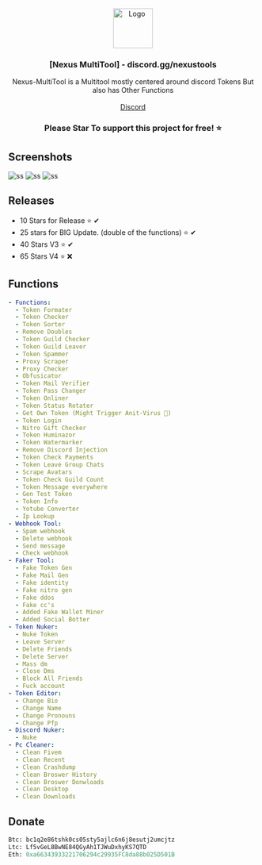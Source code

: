 <br/>
<p align="center">
  <a href="https://github.com/VatosV2/Nexus-MultiTool">
    <img src="https://cdn.discordapp.com/attachments/1209895707675205653/1209919950689411092/RmDJt7xVhNFTA6yvy3EWfsTbki45EeI67K93h75F_1.png?ex=660d96c3&is=65fb21c3&hm=d54c18d7e377b2a28c1439faf7bc7788998550612acc5e182dbaac9edbe25b8e&" alt="Logo" width="80" height="80">
  </a>

  <h3 align="center">[Nexus MultiTool] - discord.gg/nexustools</h3>

  <p align="center">
    Nexus-MultiTool is a Multitool mostly centered around discord Tokens But also has Other Functions
    <br/>
    <br/>
    <a href="https://discord.gg/nexustools">Discord</a>
  </p>
</p>
<h3 align="center";">Please Star To support this project for free! ⭐</h3>




## Screenshots
![ss](https://cdn.discordapp.com/attachments/1207062501577990154/1213239706515542136/20240301_223248.png?ex=65f4c086&is=65e24b86&hm=ed8f7e14dfd6e15016658a032bd0b6501f4e536526a21a27dea6aa5c06321e6e&)
![ss](https://cdn.discordapp.com/attachments/1111293543634452510/1214685097949798490/imag2e.png?ex=65fa02a7&is=65e78da7&hm=da21bc3ed2a54ab41b709195cd3a2163966e952c3c1b3a0c36bbe640d0f5e74e&)
![ss](https://cdn.discordapp.com/attachments/1207062501577990154/1220375540725448724/Bild_2024-03-21_151246767.png?ex=660eb64a&is=65fc414a&hm=a6e76ce02b9fa3e434e578beb02e1daa7976f9250690f484820cc49b2152e0d2&)

## Releases
- 10 Stars for Release ⭐ ✔
- 25 stars for BIG Update. (double of the functions) ⭐ ✔
- 40 Stars V3 ⭐️ ✔
- 65 Stars V4 ⭐️ ❌
## Functions
```yaml
- Functions:
  - Token Formater
  - Token Checker
  - Token Sorter
  - Remove Doubles
  - Token Guild Checker
  - Token Guild Leaver
  - Token Spammer
  - Proxy Scraper
  - Proxy Checker
  - Obfusicator 
  - Token Mail Verifier
  - Token Pass Changer
  - Token Onliner
  - Token Status Rotater
  - Get Own Token (Might Trigger Anit-Virus 🔴)
  - Token Login
  - Nitro Gift Checker
  - Token Huminazor
  - Token Watermarker
  - Remove Discord Injection
  - Token Check Payments
  - Token Leave Group Chats
  - Scrape Avatars
  - Token Check Guild Count
  - Token Message everywhere
  - Gen Test Token
  - Token Info
  - Yotube Converter
  - Ip Lookup
- Webhook Tool:
  - Spam webhook
  - Delete webhook
  - Send message
  - Check webhook
- Faker Tool:
  - Fake Token Gen
  - Fake Mail Gen
  - Fake identity 
  - Fake nitro gen
  - Fake ddos
  - Fake cc's
  - Added Fake Wallet Miner
  - Added Social Botter
- Token Nuker:
  - Nuke Token
  - Leave Server
  - Delete Friends
  - Delete Server
  - Mass dm
  - Close Dms
  - Block All Friends
  - Fuck account
- Token Editor:
  - Change Bio
  - Change Name
  - Change Pronouns
  - Change Pfp
- Discord Nuker:
  - Nuke
- Pc Cleaner:
  - Clean Fivem
  - Clean Recent
  - Clean Crashdump
  - Clean Broswer History
  - Clean Broswer Donwloads
  - Clean Desktop
  - Clean Downloads
```

## Donate
```py
Btc: bc1q2e86tshk0cs05sty5ajlc6n6j8esutj2umcjtz
Ltc: Lf5vGeL8BwNE84QGyAh1TJWuDxhyKS7QTD
Eth: 0xa66343933221706294c29935FC8da88b025D501B
```
